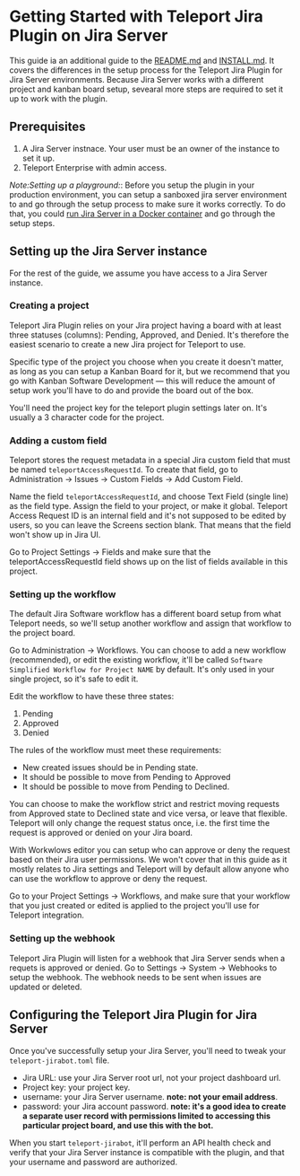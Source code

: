 # Getting Started with Teleport Jira Plugin on Jira Server

This guide ia an additional guide to the [README.md](./README.md) and [INSTALL.md](./INSTALL-JIRA-CLOUD.md).
It covers the differences in the setup process for the Teleport Jira Plugin for Jira Server environments.
Because Jira Server works with a different project and kanban board setup, sevearal more steps are required to set it up to work with the plugin.


## Prerequisites

1. A Jira Server instnace. Your user must be an owner of the instance to set it up.
2. Teleport Enterprise with admin access.


_Note:Setting up a playground:_: Before you setup the plugin in your production environment, you can setup a sanboxed jira server environment to and go through the setup process to make sure it works correctly.
To do that, you could [run Jira Server in a Docker container](https://hub.docker.com/r/atlassian/jira-software) and go through the setup steps. 


## Setting up the Jira Server instance

For the rest of the guide, we assume you have access to a Jira Server instance.

### Creating a project

Teleport Jira Plugin relies on your Jira project having a board with at least three statuses (columns): Pending, Approved, and Denied. It's therefore the easiest scenario to create a new Jira project for Teleport to use. 

Specific type of the project you choose when you create it doesn't matter, as long as you can setup a Kanban Board for it, but we recommend that you go with Kanban Software Development — this will reduce the amount of setup work you'll have to do and provide the board out of the box.

You'll need the project key for the teleport plugin settings later on. It's usually a 3 character code for the project.

### Adding a custom field

Teleport stores the request metadata in a special Jira custom field that must be named `teleportAccessRequestId`. 
To create that field, go to Administration -> Issues -> Custom Fields -> Add Custom Field. 

Name the field `teleportAccessRequestId`, and choose Text Field (single line) as the field type. 
Assign the field to your project, or make it global.
Teleport Access Request ID is an internal field and it's not supposed to be edited by users, so you can leave the Screens section blank. That means that the field won't show up in Jira UI.

Go to Project Settings -> Fields and make sure that the teleportAccessRequestId field shows up on the list of fields available in this project.

### Setting up the workflow

The default Jira Software workflow has a different board setup from what Teleport needs, so we'll setup another workflow and assign that workflow to the project board.

Go to Administration -> Workflows. You can choose to add a new workflow (recommended), or edit the existing workflow, it'll be called `Software Simplified Workflow for Project NAME` by default. It's only used in your single project, so it's safe to edit it.

Edit the workflow to have these three states: 
1. Pending
2. Approved
3. Denied

The rules of the workflow must meet these requirements:
- New created issues should be in Pending state.
- It should be possible to move from Pending to Approved
- It should be possible to move from Pending to Declined. 

You can choose to make the workflow strict and restrict moving requests from Approved state to Declined state and vice versa, or leave that flexible. Teleport will only change the request status once, i.e. the first time the request is approved or denied on your Jira board.

With Workwlows editor you can setup who can approve or deny the request based on their Jira user permissions. We won't cover that in this guide as it mostly relates to Jira settings and Teleport will by default allow anyone who can use the workflow to approve or deny the request.

Go to your Project Settings -> Workflows, and make sure that your workflow that you just created or edited is applied to the project you'll use for Teleport integration. 

### Setting up the webhook

Teleport Jira Plugin will listen for a webhook that Jira Server sends when a requets is approved or denied. Go to Settings -> System -> Webhooks to setup the webhook. The webhook needs to be sent when issues are updated or deleted.

## Configuring the Teleport Jira Plugin for Jira Server

Once you've successfully setup your Jira Server, you'll need to tweak your `teleport-jirabot.toml` file.

- Jira URL: use your Jira Server root url, not your project dashboard url.
- Project key: your project key. 
- username: your Jira Server username. **note: not your email address**. 
- password: your Jira account password. **note: it's a good idea to create a separate user record with permissions limited to accessing this particular project board, and use this with the bot.**


When you start `teleport-jirabot`, it'll perform an API health check and verify that your Jira Server instance is compatible with the plugin, and that your username and password are authorized.

